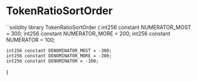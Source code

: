 # TokenRatioSortOrder

``solidity
library TokenRatioSortOrder {
    int256 constant NUMERATOR_MOST = 300;
    int256 constant NUMERATOR_MORE = 200;
    int256 constant NUMERATOR = 100;

    int256 constant DENOMINATOR_MOST = -300;
    int256 constant DENOMINATOR_MORE = -200;
    int256 constant DENOMINATOR = -100;
}
```